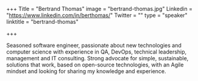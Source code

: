 +++
Title = "Bertrand Thomas"
image = "bertrand-thomas.jpg"
Linkedin = "https://www.linkedin.com/in/berthomas/"
Twitter = ""
type = "speaker"
linktitle = "bertrand-thomas"

+++

Seasoned software engineer, passionate about new technologies and computer science with experience in QA, DevOps, technical leadership, management and IT consulting.
Strong advocate for simple, sustainable, solutions that work, based on open-source technologies, with an Agile mindset and looking for sharing my knowledge and experience.